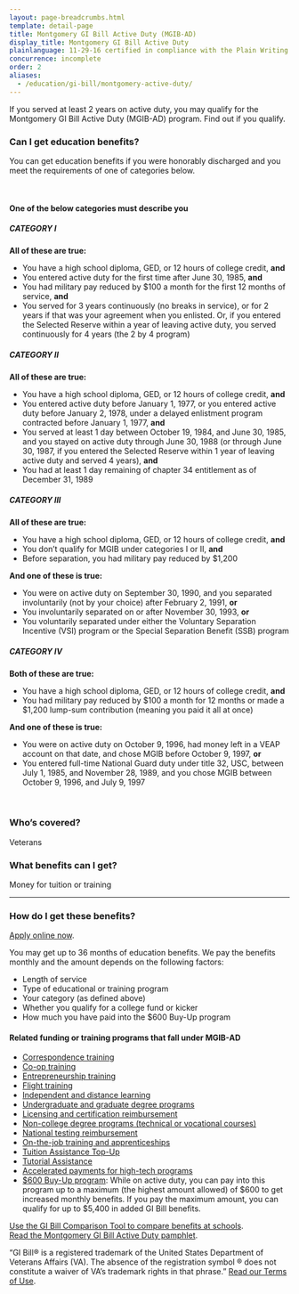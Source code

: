 ```yaml
---
layout: page-breadcrumbs.html
template: detail-page
title: Montgomery GI Bill Active Duty (MGIB-AD)
display_title: Montgomery GI Bill Active Duty
plainlanguage: 11-29-16 certified in compliance with the Plain Writing Act
concurrence: incomplete
order: 2
aliases:
  - /education/gi-bill/montgomery-active-duty/
---
```


<div class="va-introtext">

If you served at least 2 years on active duty, you may qualify for the Montgomery GI Bill Active Duty (MGIB-AD) program. Find out if you qualify.

</div>


<div class="feature" markdown="1">

### Can I get education benefits?

You can get education benefits if you were honorably discharged and you meet the requirements of one of categories below.

<br>

#### One of the below categories must describe you

##### CATEGORY I

**All of these are true:**

-	You have a high school diploma, GED, or 12 hours of college credit, **and**
- You entered active duty for the first time after June 30, 1985, **and**
- You had military pay reduced by $100 a month for the first 12 months of service, **and**
- You served for 3 years continuously (no breaks in service), or for 2 years if that was your agreement when you enlisted. Or, if you entered the Selected Reserve within a year of leaving active duty, you served continuously for 4 years (the 2 by 4 program)

##### CATEGORY II

**All of these are true:**

-	You have a high school diploma, GED, or 12 hours of college credit, **and**
- You entered active duty before January 1, 1977, or you entered active duty before January 2, 1978, under a delayed enlistment program contracted before January 1, 1977, **and**
- You served at least 1 day between October 19, 1984, and June 30, 1985, and you stayed on active duty through June 30, 1988 (or through June 30, 1987, if you entered the Selected Reserve within 1 year of leaving active duty and served 4 years), **and**
- You had at least 1 day remaining of chapter 34 entitlement as of December 31, 1989

##### CATEGORY III

**All of these are true:**

-	You have a high school diploma, GED, or 12 hours of college credit, **and**
- You don’t qualify for MGIB under categories I or II, **and**
- Before separation, you had military pay reduced by $1,200

**And one of these is true:**

- You were on active duty on September 30, 1990, and you separated involuntarily (not by your choice) after February 2, 1991, **or**
- You involuntarily separated on or after November 30, 1993, **or**
- You voluntarily separated under either the Voluntary Separation Incentive (VSI) program or the Special Separation Benefit (SSB) program

##### CATEGORY IV

**Both of these are true:**

-	You have a high school diploma, GED, or 12 hours of college credit, **and**
- You had military pay reduced by $100 a month for 12 months or made a $1,200 lump-sum contribution (meaning you paid it all at once)

**And one of these is true:**

- You were on active duty on October 9, 1996, had money left in a VEAP account on that date, and chose MGIB before October 9, 1997, **or**
- You entered full-time National Guard duty under title 32, USC, between July 1, 1985, and November 28, 1989, and you chose MGIB between October 9, 1996, and July 9, 1997

<br>

### Who’s covered?

Veterans
</div>

### What benefits can I get?

Money for tuition or training

-----

### How do I get these benefits?
[Apply online now](/education/apply-for-education-benefits/application/1990/introduction).

You may get up to 36 months of education benefits. We pay the benefits monthly and the amount depends on the following factors:

- Length of service
- Type of educational or training program
- Your category (as defined above)
- Whether you qualify for a college fund or kicker
- How much you have paid into the $600 Buy-Up program

#### Related funding or training programs that fall under MGIB-AD

- [Correspondence training](/education/about-gi-bill-benefits/how-to-use-benefits/correspondence-training/)
- [Co-op training](/education/about-gi-bill-benefits/how-to-use-benefits/co-op-training/)
- [Entrepreneurship training](/education/about-gi-bill-benefits/how-to-use-benefits/entrepreneurship-training/)
- [Flight training](/education/about-gi-bill-benefits/how-to-use-benefits/flight-training/)
- [Independent and distance learning](/education/about-gi-bill-benefits/how-to-use-benefits/online-distance-learning/)
- [Undergraduate and graduate degree programs](/education/about-gi-bill-benefits/how-to-use-benefits/undergraduate-graduate-programs/)
- [Licensing and certification reimbursement](/education/about-gi-bill-benefits/how-to-use-benefits/test-fees/)
- [Non-college degree programs (technical or vocational courses)](/education/about-gi-bill-benefits/how-to-use-benefits/non-college-degree-programs/)
- [National testing reimbursement](/education/about-gi-bill-benefits/how-to-use-benefits/test-fees/)
- [On-the-job training and apprenticeships](/education/about-gi-bill-benefits/how-to-use-benefits/on-the-job-training-apprenticeships/)
- [Tuition Assistance Top-Up](/education/about-gi-bill-benefits/how-to-use-benefits/tuition-assistance-top-up/)
- [Tutorial Assistance](/education/about-gi-bill-benefits/how-to-use-benefits/tutor-assistance/)
- [Accelerated payments for high-tech programs](/education/about-gi-bill-benefits/how-to-use-benefits/high-tech-programs/)
- [$600 Buy-Up program](/education/about-gi-bill-benefits/montgomery-active-duty/buy-up/): While on active duty, you can pay into this program up to a maximum (the highest amount allowed) of $600 to get increased monthly benefits. If you pay the maximum amount, you can qualify for up to $5,400 in added GI Bill benefits.

[Use the GI Bill Comparison Tool to compare benefits at schools](/gi-bill-comparison-tool). <br>
[Read the Montgomery GI Bill Active Duty pamphlet](https://www.benefits.va.gov/gibill/docs/pamphlets/ch30_pamphlet.pdf).

“GI Bill&reg; is a registered trademark of the United States Department of Veterans Affairs (VA). The absence of the registration symbol &reg; does not constitute a waiver of VA’s trademark rights in that phrase.” [Read our Terms of Use](https://www.benefits.va.gov/GIBILL/Trademark_Terms_of_Use.asp).

